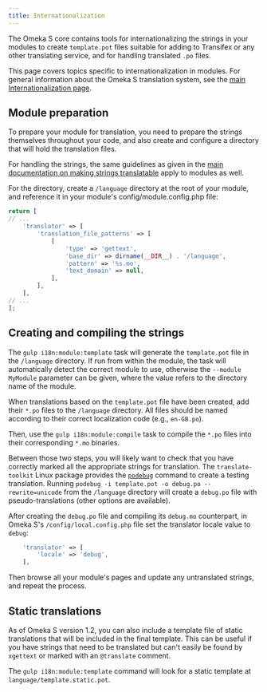 ```yaml
---
title: Internationalization
---
```


The Omeka S core contains tools for internationalizing the strings in your modules to create
`template.pot` files suitable for adding to Transifex or any other translating service, and
for handling translated `.po` files.

This page covers topics specific to internationalization in modules. For general information
about the Omeka S translation system, see the [main Internationalization page](../miscellaneous/internationalization.md).

## Module preparation

To prepare your module for translation, you need to prepare the strings themselves
throughout your code, and also create and configure a directory that will hold the
translation files.

For handling the strings, the same guidelines as given in the
[main documentation on making strings translatable](../miscellaneous/internationalization.md#making-strings-translatable) apply to modules as well.

For the directory, create a `/language` directory at the root of your module, and reference
it in your module's config/module.config.php file:

```php
return [
// ...
    'translator' => [
        'translation_file_patterns' => [
            [
                'type' => 'gettext',
                'base_dir' => dirname(__DIR__) . '/language',
                'pattern' => '%s.mo',
                'text_domain' => null,
            ],
        ],
    ],
// ...
];
```
## Creating and compiling the strings 

The `gulp i18n:module:template` task will generate the `template.pot` file in the `/language`
directory. If run from within the module, the task will automatically detect the correct
module to use, otherwise the `--module MyModule` parameter can be given, where the value
refers to the directory name of the module.

When translations based on the `template.pot` file have been created, add their `*.po` files
to the `/language` directory. All files should be named according to their correct
localization code (e.g., `en-GB.po`).

Then, use the `gulp i18n:module:compile` task to compile the `*.po` files into their
corresponding `*.mo` binaries.

Between those two steps, you will likely want to check that you have correctly marked all the
appropriate strings for translation. The `translate-toolkit` Linux package provides the
[`podebug`](http://docs.translatehouse.org/projects/translate-toolkit/en/latest/commands/podebug.html)
command to create a testing translation. Running
`podebug -i template.pot -o debug.po --rewrite=unicode` from the `/language` directory will
create a `debug.po` file with pseudo-translations (other options are available).

After creating the `debug.po` file and compiling its `debug.mo` counterpart, in Omeka S's
`/config/local.config.php` file set the translator locale value to `debug`:

```php
    'translator' => [
        'locale' => 'debug',
    ],

```

Then browse all your module's pages and update any untranslated strings, and repeat the process.

## Static translations

As of Omeka S version 1.2, you can also include a template file of static translations that will be included in the final template.
This can be useful if you have strings that need to be translated but can't easily be found by `xgettext` or marked with an `@translate`
comment.

The `gulp i18n:module:template` command will look for a static template at `language/template.static.pot`.
